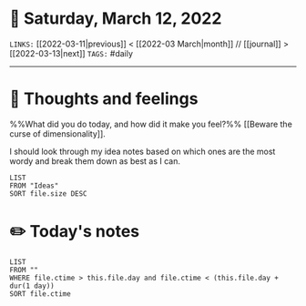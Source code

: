 # 📅 Saturday, March 12, 2022
`LINKS:` [[2022-03-11|previous]] < [[2022-03 March|month]] // [[journal]] > [[2022-03-13|next]] 
`TAGS:` #daily

---
# 💭 Thoughts and feelings
%%What did you do today, and how did it make you feel?%%
[[Beware the curse of dimensionality]].

I should look through my idea notes based on which ones are the most wordy and break them down as best as I can.
```datavie w
LIST
FROM "Ideas"
SORT file.size DESC
```

# ✏️ Today's notes
```dataview
LIST 
FROM ""
WHERE file.ctime > this.file.day and file.ctime < (this.file.day + dur(1 day))
SORT file.ctime
```
